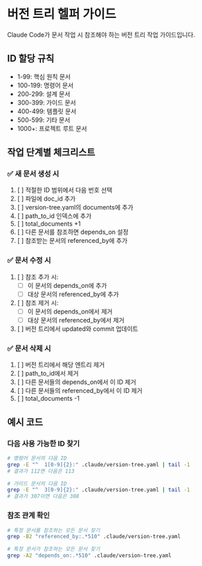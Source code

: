 # 버전 트리 헬퍼 가이드

Claude Code가 문서 작업 시 참조해야 하는 버전 트리 작업 가이드입니다.

## ID 할당 규칙
- 1-99: 핵심 원칙 문서
- 100-199: 명령어 문서  
- 200-299: 설계 문서
- 300-399: 가이드 문서
- 400-499: 템플릿 문서
- 500-599: 기타 문서
- 1000+: 프로젝트 루트 문서

## 작업 단계별 체크리스트

### ✅ 새 문서 생성 시
1. [ ] 적절한 ID 범위에서 다음 번호 선택
2. [ ] 파일에 doc_id 추가
3. [ ] version-tree.yaml의 documents에 추가
4. [ ] path_to_id 인덱스에 추가
5. [ ] total_documents +1
6. [ ] 다른 문서를 참조하면 depends_on 설정
7. [ ] 참조받는 문서의 referenced_by에 추가

### ✅ 문서 수정 시
1. [ ] 참조 추가 시:
   - [ ] 이 문서의 depends_on에 추가
   - [ ] 대상 문서의 referenced_by에 추가
2. [ ] 참조 제거 시:
   - [ ] 이 문서의 depends_on에서 제거
   - [ ] 대상 문서의 referenced_by에서 제거
3. [ ] 버전 트리에서 updated와 commit 업데이트

### ✅ 문서 삭제 시
1. [ ] 버전 트리에서 해당 엔트리 제거
2. [ ] path_to_id에서 제거
3. [ ] 다른 문서들의 depends_on에서 이 ID 제거
4. [ ] 다른 문서들의 referenced_by에서 이 ID 제거
5. [ ] total_documents -1

## 예시 코드

### 다음 사용 가능한 ID 찾기
```bash
# 명령어 문서의 다음 ID
grep -E "^  1[0-9]{2}:" .claude/version-tree.yaml | tail -1
# 결과가 112면 다음은 113

# 가이드 문서의 다음 ID  
grep -E "^  3[0-9]{2}:" .claude/version-tree.yaml | tail -1
# 결과가 307이면 다음은 308
```

### 참조 관계 확인
```bash
# 특정 문서를 참조하는 모든 문서 찾기
grep -B2 "referenced_by:.*510" .claude/version-tree.yaml

# 특정 문서가 참조하는 모든 문서 찾기
grep -A2 "depends_on:.*510" .claude/version-tree.yaml
```